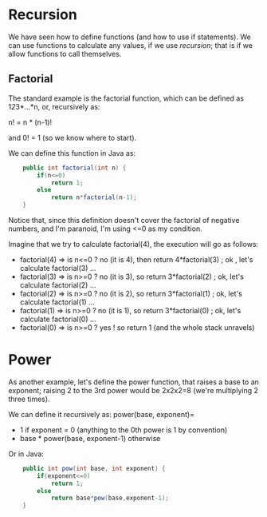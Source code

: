 Recursion
===

We have seen how to define functions (and how to use if statements). We can use functions to calculate any values, if we use *recursion*; that is if we allow functions to call themselves.

## Factorial
The standard example is the factorial function, which can be defined as 1*2*3*...*n, or, recursively as:

n! = n * (n-1)!

and 0! = 1 (so we know where to start).

We can define this function in Java as:
```java
	public int factorial(int n) {
		if(n<=0)
			return 1;
		else
			return n*factorial(n-1);
	}
```
Notice that, since this definition doesn't cover the factorial of negative numbers, and I'm paranoid, I'm using <=0 as my condition.

Imagine that we try to calculate factorial(4), the execution will go as follows:
+ factorial(4) => is n<=0 ? no (it is 4), then return 4*factorial(3) ; ok , let's calculate factorial(3) ...
+ factorial(3) => is n>=0 ? no (it is 3), so return 3*factorial(2) ; ok, let's calculate factorial(2) ...
+ factorial(2) => is n>=0 ? no (it is 2), so return 3*factorial(1) ; ok, let's calculate factorial(1) ...
+ factorial(1) => is n>=0 ? no (it is 1), so return 3*factorial(0) ; ok, let's calculate factorial(0) ...
+ factorial(0) => is n>=0 ? yes ! so return 1 (and the whole stack unravels)

# Power

As another example, let's define the power function, that raises a base to an exponent; raising 2 to the 3rd power would be 2x2x2=8 (we're multiplying 2 three times).

We can define it recursively as: power(base, exponent)=
+ 1 if exponent = 0 (anything to the 0th power is 1 by convention)
+ base * power(base, exponent-1) otherwise

Or in Java:
```java
	public int pow(int base, int exponent) {
		if(exponent<=0)
			return 1;
		else
			return base*pow(base,exponent-1);
	}
```
